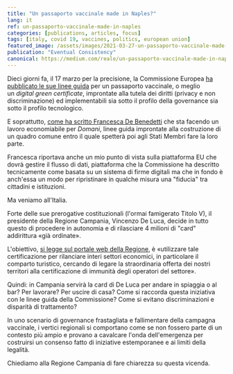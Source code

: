 ```yaml
---
title: "Un passaporto vaccinale made in Naples?"
lang: it
ref: un-passaporto-vaccinale-made-in-naples
categories: [publications, articles, focus]
tags: [italy, covid 19, vaccines, politics, european union]
featured_image: /assets/images/2021-03-27-un-passaporto-vaccinale-made-in-naples.png
publication: "Eventual Consistency"
canonical: https://medium.com/reale/un-passaporto-vaccinale-made-in-naples-c71057575115
---
```


Dieci giorni fa, il 17 marzo per la precisione, la Commissione Europea [ha
pubblicato le sue linee
guida](https://ec.europa.eu/info/live-work-travel-eu/coronavirus-response/safe-covid-19-vaccines-europeans/covid-19-digital-green-certificates_en) per
un passaporto vaccinale, o meglio un *digital green certificate*, improntate
alla tutela dei diritti (privacy e non discriminazione) ed implementabili sia
sotto il profilo della governance sia sotto il profilo tecnologico.

E soprattutto, [come ha scritto Francesca De
Benedetti](https://www.editorialedomani.it/politica/europa/europa-passaporto-vaccini-Commissione-AstraZeneca-t8p61jqs) che
sta facendo un lavoro economiabile per *Domani*, linee guida improntate alla
costruzione di un quadro comune entro il quale spetterà poi agli Stati Membri
fare la loro parte.

Francesca riportava anche un mio punto di vista sulla piattaforma EU che dovrà
gestire il flusso di dati, piattaforma che la Commissione ha descritto
tecnicamente come basata su un sistema di firme digitali ma che in fondo è
anch'essa un modo per ripristinare in qualche misura una "fiducia" tra
cittadini e istituzioni.

Ma veniamo all'Italia.

Forte delle sue prerogative costituzionali (l'ormai famigerato Titolo V), il
presidente della Regione Campania, Vincenzo De Luca, decide in tutto questo di
procedere in autonomia e di rilasciare 4 milioni di "card" addirittura «già
ordinate».

L'obiettivo, [si legge sul portale web della
Regione](http://web.archive.org/web/20210327184703/http://regione.campania.it/regione/it/news/primo-piano/covid-19-parte-il-passaporto-vaccinale),
è «utilizzare tale certificazione per rilanciare interi settori economici, in
particolare il comparto turistico, cercando di legare la straordinaria offerta
dei nostri territori alla certificazione di immunità degli operatori del
settore».

Quindi: in Campania servirà la card di De Luca per andare in spiaggia o al bar?
Per lavorare? Per uscire di casa? Come si raccorda questa iniziativa con le
linee guida della Commissione? Come si evitano discriminazioni e disparità di
trattamento?

In uno scenario di governance frastagliata e fallimentare della campagna
vaccinale, i vertici regionali si comportano come se non fossero parte di un
contesto più ampio e provano a cavalcare l'onda dell'emergenza per costruirsi
un consenso fatto di iniziative estemporanee e ai limiti della legalità.

Chiediamo alla Regione Campania di fare chiarezza su questa vicenda.
